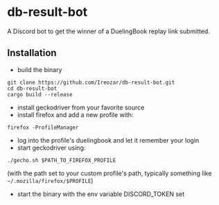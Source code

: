 # db-result-bot
A Discord bot to get the winner of a DuelingBook replay link submitted.

## Installation
- build the binary
```
git clone https://github.com/Ireozar/db-result-bot.git
cd db-result-bot
cargo build --release
```
- install geckodriver from your favorite source
- install firefox and add a new profile with:
```
firefox -ProfileManager
```
- log into the profile's duelingbook and let it remember your login
- start geckodriver using:
```
./gecho.sh $PATH_TO_FIREFOX_PROFILE
```
(with the path set to your custom profile's path, typically something like `~/.mozilla/firefox/$PROFILE`)
- start the binary with the env variable DISCORD_TOKEN set
